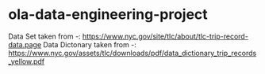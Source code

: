 # ola-data-engineering-project

Data Set taken from -: https://www.nyc.gov/site/tlc/about/tlc-trip-record-data.page
Data Dictonary taken from -: https://www.nyc.gov/assets/tlc/downloads/pdf/data_dictionary_trip_records_yellow.pdf

